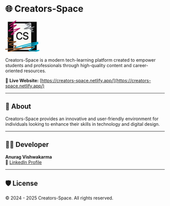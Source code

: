 # 🌐 Creators-Space

<img src="./assets/images/logo.png" alt="Creators-Space Logo" height="100px" />


Creators-Space is a modern tech-learning platform created to empower students and professionals through high-quality content and career-oriented resources.

🔗 **Live Website:** [https://creators-space.netlify.app/](https://creators-space.netlify.app/)

---

## 📌 About

Creators-Space provides an innovative and user-friendly environment for individuals looking to enhance their skills in technology and digital design. 
<!-- The platform includes features like:

- Home
- Courses
- Services
- Internship & Campus Ambassador Opportunities
- Blog
- Authentication (Login / Sign Up)
- Contact & Social Links
-->
---

## 👨‍💻 Developer

**Anurag Vishwakarma**  
🔗 [LinkedIn Profile](https://www.linkedin.com/in/anuragvishwakarma/)


---

## 🛡️ License

© 2024 - 2025 Creators-Space. All rights reserved.
